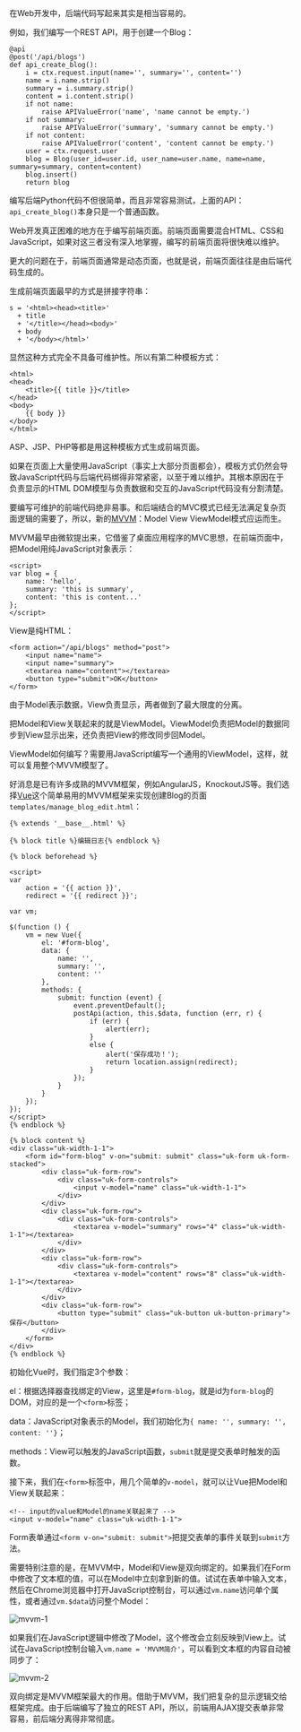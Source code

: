 在Web开发中，后端代码写起来其实是相当容易的。

例如，我们编写一个REST API，用于创建一个Blog：

```
@api
@post('/api/blogs')
def api_create_blog():
    i = ctx.request.input(name='', summary='', content='')
    name = i.name.strip()
    summary = i.summary.strip()
    content = i.content.strip()
    if not name:
        raise APIValueError('name', 'name cannot be empty.')
    if not summary:
        raise APIValueError('summary', 'summary cannot be empty.')
    if not content:
        raise APIValueError('content', 'content cannot be empty.')
    user = ctx.request.user
    blog = Blog(user_id=user.id, user_name=user.name, name=name, summary=summary, content=content)
    blog.insert()
    return blog

```

编写后端Python代码不但很简单，而且非常容易测试，上面的API：`api_create_blog()`本身只是一个普通函数。

Web开发真正困难的地方在于编写前端页面。前端页面需要混合HTML、CSS和JavaScript，如果对这三者没有深入地掌握，编写的前端页面将很快难以维护。

更大的问题在于，前端页面通常是动态页面，也就是说，前端页面往往是由后端代码生成的。

生成前端页面最早的方式是拼接字符串：

```
s = '<html><head><title>'
  + title
  + '</title></head><body>'
  + body
  + '</body></html>'

```

显然这种方式完全不具备可维护性。所以有第二种模板方式：

```
<html>
<head>
    <title>{{ title }}</title>
</head>
<body>
    {{ body }}
</body>
</html>

```

ASP、JSP、PHP等都是用这种模板方式生成前端页面。

如果在页面上大量使用JavaScript（事实上大部分页面都会），模板方式仍然会导致JavaScript代码与后端代码绑得非常紧密，以至于难以维护。其根本原因在于负责显示的HTML DOM模型与负责数据和交互的JavaScript代码没有分割清楚。

要编写可维护的前端代码绝非易事。和后端结合的MVC模式已经无法满足复杂页面逻辑的需要了，所以，新的[MVVM](http://en.wikipedia.org/wiki/Model_View_ViewModel)：Model View ViewModel模式应运而生。

MVVM最早由微软提出来，它借鉴了桌面应用程序的MVC思想，在前端页面中，把Model用纯JavaScript对象表示：

```
<script>
var blog = {
    name: 'hello',
    summary: 'this is summary',
    content: 'this is content...'
};
</script>

```

View是纯HTML：

```
<form action="/api/blogs" method="post">
    <input name="name">
    <input name="summary">
    <textarea name="content"></textarea>
    <button type="submit">OK</button>
</form>

```

由于Model表示数据，View负责显示，两者做到了最大限度的分离。

把Model和View关联起来的就是ViewModel。ViewModel负责把Model的数据同步到View显示出来，还负责把View的修改同步回Model。

ViewModel如何编写？需要用JavaScript编写一个通用的ViewModel，这样，就可以复用整个MVVM模型了。

好消息是已有许多成熟的MVVM框架，例如AngularJS，KnockoutJS等。我们选择[Vue](http://vuejs.org/)这个简单易用的MVVM框架来实现创建Blog的页面`templates/manage_blog_edit.html`：

```
{% extends '__base__.html' %}

{% block title %}编辑日志{% endblock %}

{% block beforehead %}

<script>
var
    action = '{{ action }}',
    redirect = '{{ redirect }}';

var vm;

$(function () {
    vm = new Vue({
        el: '#form-blog',
        data: {
            name: '',
            summary: '',
            content: ''
        },
        methods: {
            submit: function (event) {
                event.preventDefault();
                postApi(action, this.$data, function (err, r) {
                    if (err) {
                        alert(err);
                    }
                    else {
                        alert('保存成功！');
                        return location.assign(redirect);
                    }
                });
            }
        }
    });
});
</script>
{% endblock %}

{% block content %}
<div class="uk-width-1-1">
    <form id="form-blog" v-on="submit: submit" class="uk-form uk-form-stacked">
        <div class="uk-form-row">
            <div class="uk-form-controls">
                <input v-model="name" class="uk-width-1-1">
            </div>
        </div>
        <div class="uk-form-row">
            <div class="uk-form-controls">
                <textarea v-model="summary" rows="4" class="uk-width-1-1"></textarea>
            </div>
        </div>
        <div class="uk-form-row">
            <div class="uk-form-controls">
                <textarea v-model="content" rows="8" class="uk-width-1-1"></textarea>
            </div>
        </div>
        <div class="uk-form-row">
            <button type="submit" class="uk-button uk-button-primary">保存</button>
        </div>
    </form>
</div>
{% endblock %}

```

初始化Vue时，我们指定3个参数：

el：根据选择器查找绑定的View，这里是`#form-blog`，就是id为`form-blog`的DOM，对应的是一个`<form>`标签；

data：JavaScript对象表示的Model，我们初始化为`{ name: '', summary: '', content: ''}`；

methods：View可以触发的JavaScript函数，`submit`就是提交表单时触发的函数。

接下来，我们在`<form>`标签中，用几个简单的`v-model`，就可以让Vue把Model和View关联起来：

```
<!-- input的value和Model的name关联起来了 -->
<input v-model="name" class="uk-width-1-1">

```

Form表单通过`<form v-on="submit: submit">`把提交表单的事件关联到`submit`方法。

需要特别注意的是，在MVVM中，Model和View是双向绑定的。如果我们在Form中修改了文本框的值，可以在Model中立刻拿到新的值。试试在表单中输入文本，然后在Chrome浏览器中打开JavaScript控制台，可以通过`vm.name`访问单个属性，或者通过`vm.$data`访问整个Model：

![mvvm-1](http://www.liaoxuefeng.com/files/attachments/001402567990533e2cd9f6222c640b8b5eb69af551eb639000)

如果我们在JavaScript逻辑中修改了Model，这个修改会立刻反映到View上。试试在JavaScript控制台输入`vm.name = 'MVVM简介'`，可以看到文本框的内容自动被同步了：

![mvvm-2](http://www.liaoxuefeng.com/files/attachments/0014025679989948daf0dfcf4184c20a2f02f8c3a0b444d000)

双向绑定是MVVM框架最大的作用。借助于MVVM，我们把复杂的显示逻辑交给框架完成。由于后端编写了独立的REST API，所以，前端用AJAX提交表单非常容易，前后端分离得非常彻底。